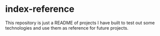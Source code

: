 # index-reference
This repository is just a README of projects I have built to test out some technologies and use them as reference for future projects.
